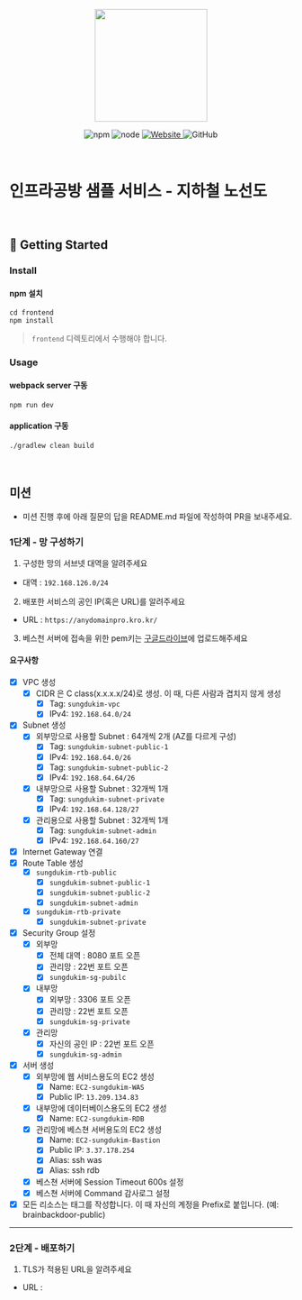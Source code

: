 <p align="center">
    <img width="200px;" src="https://raw.githubusercontent.com/woowacourse/atdd-subway-admin-frontend/master/images/main_logo.png"/>
</p>
<p align="center">
  <img alt="npm" src="https://img.shields.io/badge/npm-%3E%3D%205.5.0-blue">
  <img alt="node" src="https://img.shields.io/badge/node-%3E%3D%209.3.0-blue">
  <a href="https://edu.nextstep.camp/c/R89PYi5H" alt="nextstep atdd">
    <img alt="Website" src="https://img.shields.io/website?url=https%3A%2F%2Fedu.nextstep.camp%2Fc%2FR89PYi5H">
  </a>
  <img alt="GitHub" src="https://img.shields.io/github/license/next-step/atdd-subway-service">
</p>

<br>

# 인프라공방 샘플 서비스 - 지하철 노선도

<br>

## 🚀 Getting Started

### Install
#### npm 설치
```
cd frontend
npm install
```
> `frontend` 디렉토리에서 수행해야 합니다.

### Usage
#### webpack server 구동
```
npm run dev
```
#### application 구동
```
./gradlew clean build
```
<br>

## 미션

* 미션 진행 후에 아래 질문의 답을 README.md 파일에 작성하여 PR을 보내주세요.

### 1단계 - 망 구성하기

1. 구성한 망의 서브넷 대역을 알려주세요
- 대역 : `192.168.126.0/24`

2. 배포한 서비스의 공인 IP(혹은 URL)를 알려주세요
- URL : `https://anydomainpro.kro.kr/`

3. 베스천 서버에 접속을 위한 pem키는 [구글드라이브](https://drive.google.com/drive/folders/1dZiCUwNeH1LMglp8dyTqqsL1b2yBnzd1?usp=sharing)에 업로드해주세요

#### 요구사항
- [x] VPC 생성
    - [x] CIDR 은 C class(x.x.x.x/24)로 생성. 이 때, 다른 사람과 겹치지 않게 생성
        - [x] Tag: `sungdukim-vpc`
        - [x] IPv4: `192.168.64.0/24`
- [x] Subnet 생성
    - [x] 외부망으로 사용할 Subnet : 64개씩 2개 (AZ를 다르게 구성)
        - [x] Tag: `sungdukim-subnet-public-1`
        - [x] IPv4: `192.168.64.0/26`
        - [x] Tag: `sungdukim-subnet-public-2`
        - [x] IPv4: `192.168.64.64/26`
    - [x] 내부망으로 사용할 Subnet : 32개씩 1개
        - [x] Tag: `sungdukim-subnet-private`
        - [x] IPv4: `192.168.64.128/27`
    - [x] 관리용으로 사용할 Subnet : 32개씩 1개
        - [x] Tag: `sungdukim-subnet-admin`
        - [x] IPv4: `192.168.64.160/27`
- [x] Internet Gateway 연결
- [x] Route Table 생성
    - [x] `sungdukim-rtb-public`
        - [x] `sungdukim-subnet-public-1`
        - [x] `sungdukim-subnet-public-2`
        - [x] `sungdukim-subnet-admin`
    - [x] `sungdukim-rtb-private`
        - [x] `sungdukim-subnet-private`
- [x] Security Group 설정
    - [x] 외부망
        - [x] 전체 대역 : 8080 포트 오픈
        - [x] 관리망 : 22번 포트 오픈
        - [x] `sungdukim-sg-pubilc`
    - [x] 내부망
        - [x] 외부망 : 3306 포트 오픈
        - [x] 관리망 : 22번 포트 오픈
        - [x] `sungdukim-sg-private`
    - [x] 관리망
        - [x] 자신의 공인 IP : 22번 포트 오픈
        - [x] `sungdukim-sg-admin`
- [x] 서버 생성
    - [x] 외부망에 웹 서비스용도의 EC2 생성
        - [x] Name: `EC2-sungdukim-WAS`
        - [x] Public IP: `13.209.134.83`
    - [x] 내부망에 데이터베이스용도의 EC2 생성
        - [x] Name: `EC2-sungdukim-RDB`
    - [x] 관리망에 베스쳔 서버용도의 EC2 생성
        - [x] Name: `EC2-sungdukim-Bastion`
        - [x] Public IP: `3.37.178.254`
        - [x] Alias: ssh was
        - [x] Alias: ssh rdb
    - [x] 베스쳔 서버에 Session Timeout 600s 설정
    - [x] 베스쳔 서버에 Command 감사로그 설정
- [x] 모든 리소스는 태그를 작성합니다. 이 때 자신의 계정을 Prefix로 붙입니다. (예: brainbackdoor-public)

---

### 2단계 - 배포하기
1. TLS가 적용된 URL을 알려주세요

- URL : 
